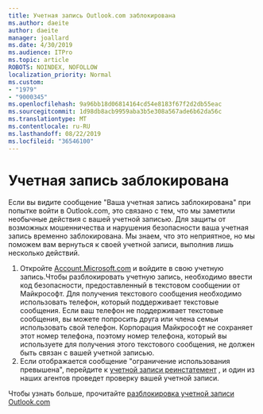 ```yaml
---
title: Учетная запись Outlook.com заблокирована
ms.author: daeite
author: daeite
manager: joallard
ms.date: 4/30/2019
ms.audience: ITPro
ms.topic: article
ROBOTS: NOINDEX, NOFOLLOW
localization_priority: Normal
ms.custom:
- "1979"
- "9000345"
ms.openlocfilehash: 9a96bb18d06814164cd54e8183f67f2d2db55eac
ms.sourcegitcommit: 1d98db8acb9959aba3b5e308a567ade6b62da56c
ms.translationtype: MT
ms.contentlocale: ru-RU
ms.lasthandoff: 08/22/2019
ms.locfileid: "36546100"
---
```

# <a name="account-locked"></a>Учетная запись заблокирована

Если вы видите сообщение "Ваша учетная запись заблокирована" при попытке войти в Outlook.com, это связано с тем, что мы заметили необычные действия с вашей учетной записью. Для защиты от возможных мошенничества и нарушения безопасности ваша учетная запись временно заблокирована. Мы знаем, что это неприятное, но мы поможем вам вернуться к своей учетной записи, выполнив лишь несколько действий.

1. Откройте [Account.Microsoft.com](https://go.microsoft.com/fwlink/?linkid=2090484) и войдите в свою учетную запись.Чтобы разблокировать учетную запись, необходимо ввести код безопасности, предоставленный в текстовом сообщении от Майкрософт. Для получения текстового сообщения необходимо использовать телефон, который поддерживает текстовые сообщения. Если ваш телефон не поддерживает текстовые сообщения, вы можете попросить друга или члена семьи использовать свой телефон. Корпорация Майкрософт не сохраняет этот номер телефона, поэтому номер телефона, который вы используете для получения этого текстового сообщения, не должен быть связан с вашей учетной записью.
2. Если отображается сообщение "ограничение использования превышена", перейдите к [учетной записи реинстатемент](https://go.microsoft.com/fwlink/?linkid=2090483) , и один из наших агентов проведет проверку вашей учетной записи.

Чтобы узнать больше, прочитайте [разблокировка учетной записи Outlook.com](https://support.office.com/article/f4ad2701-d166-4d8b-8a6a-9af2a1f8a4c4?wt.mc_id=Office_Outlook_com_Alchemy) 
